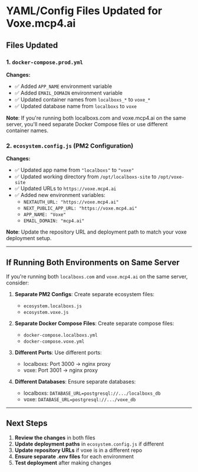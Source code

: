 # YAML/Config Files Updated for Voxe.mcp4.ai

## Files Updated

### 1. `docker-compose.prod.yml`
**Changes:**
- ✅ Added `APP_NAME` environment variable
- ✅ Added `EMAIL_DOMAIN` environment variable
- ✅ Updated container names from `localboxs_*` to `voxe_*`
- ✅ Updated database name from `localboxs` to `voxe`

**Note**: If you're running both localboxs.com and voxe.mcp4.ai on the same server, you'll need separate Docker Compose files or use different container names.

### 2. `ecosystem.config.js` (PM2 Configuration)
**Changes:**
- ✅ Updated app name from `"localboxs"` to `"voxe"`
- ✅ Updated working directory from `/opt/localboxs-site` to `/opt/voxe-site`
- ✅ Updated URLs to `https://voxe.mcp4.ai`
- ✅ Added new environment variables:
  - `NEXTAUTH_URL: "https://voxe.mcp4.ai"`
  - `NEXT_PUBLIC_APP_URL: "https://voxe.mcp4.ai"`
  - `APP_NAME: "Voxe"`
  - `EMAIL_DOMAIN: "mcp4.ai"`

**Note**: Update the repository URL and deployment path to match your voxe deployment setup.

---

## If Running Both Environments on Same Server

If you're running both `localboxs.com` and `voxe.mcp4.ai` on the same server, consider:

1. **Separate PM2 Configs**: Create separate ecosystem files:
   - `ecosystem.localboxs.js`
   - `ecosystem.voxe.js`

2. **Separate Docker Compose Files**: Create separate compose files:
   - `docker-compose.localboxs.yml`
   - `docker-compose.voxe.yml`

3. **Different Ports**: Use different ports:
   - localboxs: Port 3000 → nginx proxy
   - voxe: Port 3001 → nginx proxy

4. **Different Databases**: Ensure separate databases:
   - localboxs: `DATABASE_URL=postgresql://.../localboxs_db`
   - voxe: `DATABASE_URL=postgresql://.../voxe_db`

---

## Next Steps

1. **Review the changes** in both files
2. **Update deployment paths** in `ecosystem.config.js` if different
3. **Update repository URLs** if voxe is in a different repo
4. **Ensure separate .env files** for each environment
5. **Test deployment** after making changes

